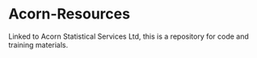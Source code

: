 # Acorn-Resources
Linked to Acorn Statistical Services Ltd, this is a repository for code and training materials.

